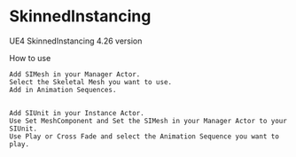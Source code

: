 # SkinnedInstancing
UE4 SkinnedInstancing 4.26 version 

How to use

	Add SIMesh in your Manager Actor.
	Select the Skeletal Mesh you want to use.
	Add in Animation Sequences.


	Add SIUnit in your Instance Actor.
	Use Set MeshComponent and Set the SIMesh in your Manager Actor to your SIUnit.
	Use Play or Cross Fade and select the Animation Sequence you want to play.
